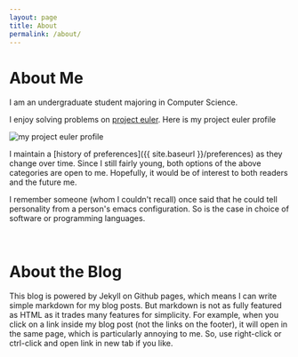 ```yaml
---
layout: page
title: About
permalink: /about/
---
```


About Me
========

I am an undergraduate student majoring in Computer Science.

I enjoy solving problems on [project euler](https://projecteuler.net/).
Here is my project euler profile

![my project euler profile](https://projecteuler.net/profile/yangxinyu.png)

I maintain a [history of preferences]({{ site.baseurl }}/preferences)
as they change over time.
Since I still fairly young, both options of the above categories are
open to me. Hopefully, it would be of interest to both readers and
the future me.

I remember someone (whom I couldn't recall) once said that he
could tell personality from a person's emacs configuration.
So is the case in choice of software or programming languages.


<br>

About the Blog
==============

This blog is powered by Jekyll on Github pages, which means I can
write simple markdown for my blog posts. But markdown is not as
fully featured as HTML as it trades many features for simplicity.
For example, when you click on a link inside my blog post (not the
links on the footer), it will open in the same page, which is
particularly annoying to me. So, use right-click or ctrl-click and
open link in new tab if you like.
